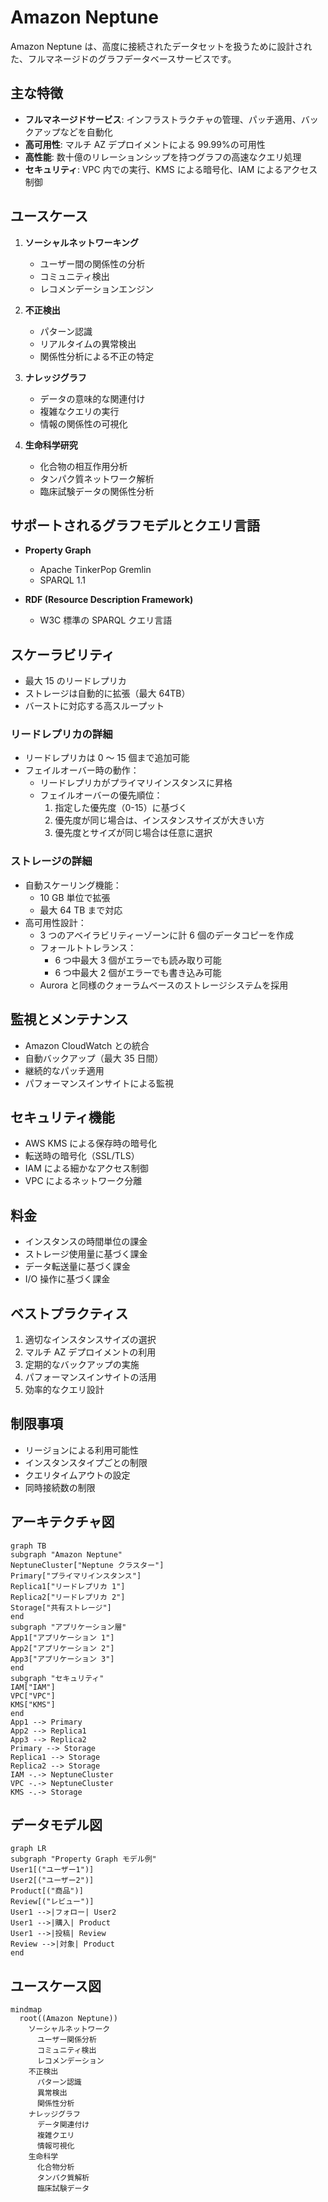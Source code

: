 # Amazon Neptune

Amazon Neptune は、高度に接続されたデータセットを扱うために設計された、フルマネージドのグラフデータベースサービスです。

## 主な特徴

- **フルマネージドサービス**: インフラストラクチャの管理、パッチ適用、バックアップなどを自動化
- **高可用性**: マルチ AZ デプロイメントによる 99.99%の可用性
- **高性能**: 数十億のリレーションシップを持つグラフの高速なクエリ処理
- **セキュリティ**: VPC 内での実行、KMS による暗号化、IAM によるアクセス制御

## ユースケース

1. **ソーシャルネットワーキング**

   - ユーザー間の関係性の分析
   - コミュニティ検出
   - レコメンデーションエンジン

2. **不正検出**

   - パターン認識
   - リアルタイムの異常検出
   - 関係性分析による不正の特定

3. **ナレッジグラフ**

   - データの意味的な関連付け
   - 複雑なクエリの実行
   - 情報の関係性の可視化

4. **生命科学研究**
   - 化合物の相互作用分析
   - タンパク質ネットワーク解析
   - 臨床試験データの関係性分析

## サポートされるグラフモデルとクエリ言語

- **Property Graph**

  - Apache TinkerPop Gremlin
  - SPARQL 1.1

- **RDF (Resource Description Framework)**
  - W3C 標準の SPARQL クエリ言語

## スケーラビリティ

- 最大 15 のリードレプリカ
- ストレージは自動的に拡張（最大 64TB）
- バーストに対応する高スループット

### リードレプリカの詳細

- リードレプリカは 0 ～ 15 個まで追加可能
- フェイルオーバー時の動作：
  - リードレプリカがプライマリインスタンスに昇格
  - フェイルオーバーの優先順位：
    1. 指定した優先度（0-15）に基づく
    2. 優先度が同じ場合は、インスタンスサイズが大きい方
    3. 優先度とサイズが同じ場合は任意に選択

### ストレージの詳細

- 自動スケーリング機能：
  - 10 GB 単位で拡張
  - 最大 64 TB まで対応
- 高可用性設計：
  - 3 つのアベイラビリティーゾーンに計 6 個のデータコピーを作成
  - フォールトトレランス：
    - 6 つ中最大 3 個がエラーでも読み取り可能
    - 6 つ中最大 2 個がエラーでも書き込み可能
  - Aurora と同様のクォーラムベースのストレージシステムを採用

## 監視とメンテナンス

- Amazon CloudWatch との統合
- 自動バックアップ（最大 35 日間）
- 継続的なパッチ適用
- パフォーマンスインサイトによる監視

## セキュリティ機能

- AWS KMS による保存時の暗号化
- 転送時の暗号化（SSL/TLS）
- IAM による細かなアクセス制御
- VPC によるネットワーク分離

## 料金

- インスタンスの時間単位の課金
- ストレージ使用量に基づく課金
- データ転送量に基づく課金
- I/O 操作に基づく課金

## ベストプラクティス

1. 適切なインスタンスサイズの選択
2. マルチ AZ デプロイメントの利用
3. 定期的なバックアップの実施
4. パフォーマンスインサイトの活用
5. 効率的なクエリ設計

## 制限事項

- リージョンによる利用可能性
- インスタンスタイプごとの制限
- クエリタイムアウトの設定
- 同時接続数の制限

## アーキテクチャ図

```mermaid
graph TB
subgraph "Amazon Neptune"
NeptuneCluster["Neptune クラスター"]
Primary["プライマリインスタンス"]
Replica1["リードレプリカ 1"]
Replica2["リードレプリカ 2"]
Storage["共有ストレージ"]
end
subgraph "アプリケーション層"
App1["アプリケーション 1"]
App2["アプリケーション 2"]
App3["アプリケーション 3"]
end
subgraph "セキュリティ"
IAM["IAM"]
VPC["VPC"]
KMS["KMS"]
end
App1 --> Primary
App2 --> Replica1
App3 --> Replica2
Primary --> Storage
Replica1 --> Storage
Replica2 --> Storage
IAM -.-> NeptuneCluster
VPC -.-> NeptuneCluster
KMS -.-> Storage
```

## データモデル図

```mermaid
graph LR
subgraph "Property Graph モデル例"
User1[("ユーザー1")]
User2[("ユーザー2")]
Product[("商品")]
Review[("レビュー")]
User1 -->|フォロー| User2
User1 -->|購入| Product
User1 -->|投稿| Review
Review -->|対象| Product
end
```

## ユースケース図

```mermaid
mindmap
  root((Amazon Neptune))
    ソーシャルネットワーク
      ユーザー関係分析
      コミュニティ検出
      レコメンデーション
    不正検出
      パターン認識
      異常検出
      関係性分析
    ナレッジグラフ
      データ関連付け
      複雑クエリ
      情報可視化
    生命科学
      化合物分析
      タンパク質解析
      臨床試験データ
```
